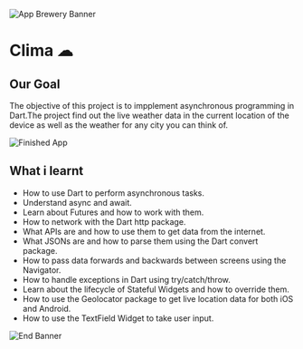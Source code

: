 ![App Brewery Banner](https://github.com/londonappbrewery/Images/blob/master/AppBreweryBanner.png)


# Clima ☁

## Our Goal

The objective of this project is to impplement asynchronous programming in Dart.The project find out the live weather data in the current location of the device as well as the weather for any city you can think of.

![Finished App](https://github.com/londonappbrewery/Images/blob/master/clima-demo.gif)

## What i learnt

- How to use Dart to perform asynchronous tasks.
- Understand async and await.
- Learn about Futures and how to work with them.
- How to network with the Dart http package.
- What APIs are and how to use them to get data from the internet.
- What JSONs are and how to parse them using the Dart convert package.
- How to pass data forwards and backwards between screens using the Navigator.
- How to handle exceptions in Dart using try/catch/throw.
- Learn about the lifecycle of Stateful Widgets and how to override them.
- How to use the Geolocator package to get live location data for both iOS and Android.
- How to use the TextField Widget to take user input.


![End Banner](https://github.com/londonappbrewery/Images/blob/master/readme-end-banner.png)
